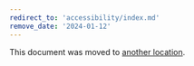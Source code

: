 ```yaml
---
redirect_to: 'accessibility/index.md'
remove_date: '2024-01-12'
---
```


This document was moved to [another location](accessibility/index.md).

<!-- This redirect file can be deleted after <2024-01-12>. -->
<!-- Redirects that point to other docs in the same project expire in three months. -->
<!-- Redirects that point to docs in a different project or site (link is not relative and starts with `https:`) expire in one year. -->
<!-- Before deletion, see: https://docs.gitlab.com/ee/development/documentation/redirects.html -->

